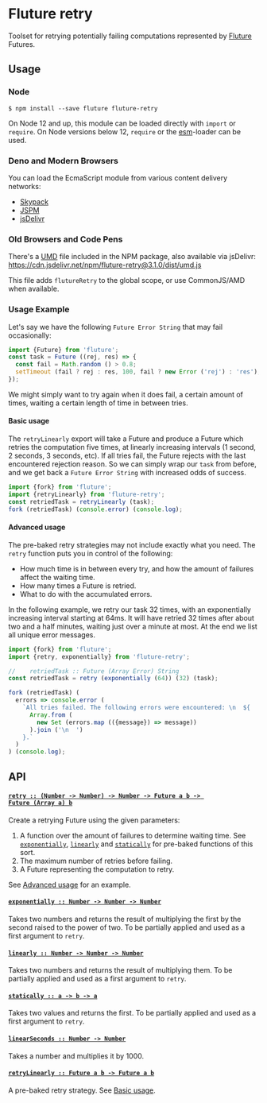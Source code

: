# Fluture retry

Toolset for retrying potentially failing computations represented by
[Fluture][] Futures.

## Usage

### Node

```console
$ npm install --save fluture fluture-retry
```

On Node 12 and up, this module can be loaded directly with `import` or
`require`. On Node versions below 12, `require` or the [esm][]-loader can
be used.

### Deno and Modern Browsers

You can load the EcmaScript module from various content delivery networks:

- [Skypack](https://cdn.skypack.dev/fluture-retry@3.1.0)
- [JSPM](https://jspm.dev/fluture-retry@3.1.0)
- [jsDelivr](https://cdn.jsdelivr.net/npm/fluture-retry@3.1.0/+esm)

### Old Browsers and Code Pens

There's a [UMD][] file included in the NPM package, also available via
jsDelivr: https://cdn.jsdelivr.net/npm/fluture-retry@3.1.0/dist/umd.js

This file adds `flutureRetry` to the global scope, or use CommonJS/AMD
when available.

### Usage Example

Let's say we have the following `Future Error String` that may fail
occasionally:

```js
import {Future} from 'fluture';
const task = Future ((rej, res) => {
  const fail = Math.random () > 0.8;
  setTimeout (fail ? rej : res, 100, fail ? new Error ('rej') : 'res');
});
```

We might simply want to try again when it does fail, a certain amount of
times, waiting a certain length of time in between tries.

#### Basic usage

The `retryLinearly` export will take a Future and produce a Future which
retries the computation five times, at linearly increasing intervals
(1 second, 2 seconds, 3 seconds, etc). If all tries fail, the Future
rejects with the last encountered rejection reason. So we can simply wrap
our `task` from before, and we get back a `Future Error String` with
increased odds of success.

```js
import {fork} from 'fluture';
import {retryLinearly} from 'fluture-retry';
const retriedTask = retryLinearly (task);
fork (retriedTask) (console.error) (console.log);
```

#### Advanced usage

The pre-baked retry strategies may not include exactly what you need. The
`retry` function puts you in control of the following:

* How much time is in between every try, and how the amount of failures
  affect the waiting time.
* How many times a Future is retried.
* What to do with the accumulated errors.

In the following example, we retry our task 32 times, with an exponentially
increasing interval starting at 64ms. It will have retried 32 times after
about two and a half minutes, waiting just over a minute at most. At the
end we list all unique error messages.

```js
import {fork} from 'fluture';
import {retry, exponentially} from 'fluture-retry';

//    retriedTask :: Future (Array Error) String
const retriedTask = retry (exponentially (64)) (32) (task);

fork (retriedTask) (
  errors => console.error (
    `All tries failed. The following errors were encountered: \n  ${
      Array.from (
        new Set (errors.map (({message}) => message))
      ).join ('\n  ')
    }.`
  )
) (console.log);
```

## API

#### <a name="retry" href="https://github.com/fluture-js/fluture-retry/blob/v3.1.0/index.js#L108">`retry :: (Number -⁠> Number) -⁠> Number -⁠> Future a b -⁠> Future (Array a) b`</a>

Create a retrying Future using the given parameters:

1. A function over the amount of failures to determine waiting time.
   See [`exponentially`](#exponentially), [`linearly`](#linearly) and
   [`statically`](#statically) for pre-baked functions of this sort.
1. The maximum number of retries before failing.
1. A Future representing the computation to retry.

See [Advanced usage](#advanced-usage) for an example.

#### <a name="exponentially" href="https://github.com/fluture-js/fluture-retry/blob/v3.1.0/index.js#L135">`exponentially :: Number -⁠> Number -⁠> Number`</a>

Takes two numbers and returns the result of multiplying the first by
the second raised to the power of two. To be partially applied and used
as a first argument to `retry`.

#### <a name="linearly" href="https://github.com/fluture-js/fluture-retry/blob/v3.1.0/index.js#L146">`linearly :: Number -⁠> Number -⁠> Number`</a>

Takes two numbers and returns the result of multiplying them. To be
partially applied and used as a first argument to `retry`.

#### <a name="statically" href="https://github.com/fluture-js/fluture-retry/blob/v3.1.0/index.js#L156">`statically :: a -⁠> b -⁠> a`</a>

Takes two values and returns the first. To be partially applied and used
as a first argument to `retry`.

#### <a name="linearSeconds" href="https://github.com/fluture-js/fluture-retry/blob/v3.1.0/index.js#L166">`linearSeconds :: Number -⁠> Number`</a>

Takes a number and multiplies it by 1000.

#### <a name="retryLinearly" href="https://github.com/fluture-js/fluture-retry/blob/v3.1.0/index.js#L171">`retryLinearly :: Future a b -⁠> Future a b`</a>

A pre-baked retry strategy. See [Basic usage](#basic-usage).

[Fluture]: https://github.com/fluture-js/Fluture
[esm]: https://github.com/standard-things/esm
[UMD]: https://github.com/umdjs/umd
